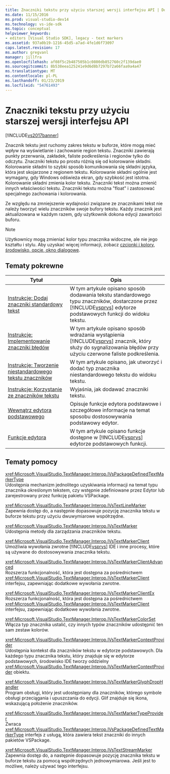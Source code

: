 ```yaml
---
title: Znaczniki tekstu przy użyciu starszej wersji interfejsu API | Dokumentacja firmy Microsoft
ms.date: 11/15/2016
ms.prod: visual-studio-dev14
ms.technology: vs-ide-sdk
ms.topic: conceptual
helpviewer_keywords:
- editors [Visual Studio SDK], legacy - text markers
ms.assetid: 937a0b19-1216-45d5-a7ad-4fe1d6f73097
caps.latest.revision: 17
ms.author: gregvanl
manager: jillfra
ms.openlocfilehash: af08f5c2b487505b1c0800db852760c2f139dae0
ms.sourcegitcommit: 8b538eea125241e9d6d8b7297b72a66faa9a4a47
ms.translationtype: MT
ms.contentlocale: pl-PL
ms.lasthandoff: 01/23/2019
ms.locfileid: "54761493"
---
```

# <a name="using-text-markers-with-the-legacy-api"></a>Znaczniki tekstu przy użyciu starszej wersji interfejsu API
[!INCLUDE[vs2017banner](../includes/vs2017banner.md)]

Znacznik tekstu jest ruchomy zakres tekstu w buforze, które mogą mieć wpływ na wyświetlanie i zachowanie region tekstu. Znaczniki zawierają punkty przerwania, zakładek, faliste podkreślenia i regionów tylko do odczytu. Znaczniki tekstu po prostu różnią się od kolorowanie składni. Kolorowanie składni to szybki sposób komunikowania się składni języka, która jest skojarzone z regionem tekstu. Kolorowanie składni ogólnie jest wymagany, gdy Windows odświeża ekran, gdy szybkość jest istotna. Kolorowanie składni zmienia kolor tekstu. Znaczniki tekst można zmienić innych właściwości tekstu. Znaczniki tekstu można "float" i zastosować specjalnego zachowania i kolorowania.  
  
 Ze względu na zmniejszenie wydajności związane ze znacznikami tekst nie należy tworzyć wielu znaczników swoje bufory tekstu. Każdy znacznik jest aktualizowana w każdym razem, gdy użytkownik dokona edycji zawartości buforu.  
  
> [!NOTE]
>  Użytkownicy mogą zmieniać kolor typu znacznika widoczne, ale nie jego kształtu i stylu. Aby uzyskać więcej informacji, zobacz [czcionki i kolory, środowisko, opcje, okno dialogowe](../ide/reference/fonts-and-colors-environment-options-dialog-box.md).  
  
## <a name="related-topics"></a>Tematy pokrewne  
  
|Tytuł|Opis|  
|-----------|-----------------|  
|[Instrukcje: Dodaj znaczniki standardowy tekst](../extensibility/how-to-add-standard-text-markers.md)|W tym artykule opisano sposób dodawania tekstu standardowego typu znaczników, dostarczone przez [!INCLUDE[vsprvs](../includes/vsprvs-md.md)] edytorze podstawowych funkcji do widoku tekstu.|  
|[Instrukcje: Implementowanie znaczniki błędów](../extensibility/how-to-implement-error-markers.md)|W tym artykule opisano sposób wdrażania wystąpienia [!INCLUDE[vsprvs](../includes/vsprvs-md.md)] znacznik, który służy do sygnalizowania błędów przy użyciu czerwone faliste podkreślenia.|  
|[Instrukcje: Tworzenie niestandardowego tekstu znaczników](../extensibility/how-to-create-custom-text-markers.md)|W tym artykule opisano, jak utworzyć i dodać typ znacznika niestandardowego tekstu do widoku tekstu.|  
|[Instrukcje: Korzystanie ze znaczników tekstu](../extensibility/how-to-use-text-markers.md)|Wyjaśnia, jak dodawać znaczniki tekstu.|  
|[Wewnątrz edytora podstawowego](../extensibility/inside-the-core-editor.md)|Opisuje funkcje edytora podstawowe i szczegółowe informacje na temat sposobu dostosowywania podstawowy edytor.|  
|[Funkcje edytora](http://msdn.microsoft.com/bdac940d-1f14-4019-a01f-fd0bb3dc7198)|W tym artykule opisano funkcje dostępne w [!INCLUDE[vsprvs](../includes/vsprvs-md.md)] edytorze podstawowych funkcji.|  
  
## <a name="reference"></a>Tematy pomocy  
 <xref:Microsoft.VisualStudio.TextManager.Interop.IVsPackageDefinedTextMarkerType>  
 Udostępnia mechanizm jednolitego uzyskiwania informacji na temat typu znacznika określonym tekstem, czy wstępnie zdefiniowane przez Edytor lub zarejestrowany przez funkcję pakietu VSPackage.  
  
 <xref:Microsoft.VisualStudio.TextManager.Interop.IVsTextLineMarker>  
 Zapewnia dostęp do, a następnie dopasowuje pozycję znacznika tekstu w buforze tekstu przy użyciu dwuwymiarowe współrzędne.  
  
 <xref:Microsoft.VisualStudio.TextManager.Interop.IVsTextMarker>  
 Udostępnia metody dla zarządzania znaczników tekstu.  
  
 <xref:Microsoft.VisualStudio.TextManager.Interop.IVsTextMarkerClient>  
 Umożliwia wywołania zwrotne [!INCLUDE[vsprvs](../includes/vsprvs-md.md)] IDE i inne procesy, które są używane do dostosowywania znacznika tekstu.  
  
 <xref:Microsoft.VisualStudio.TextManager.Interop.IVsTextMarkerClientAdvanced>  
 Rozszerza funkcjonalność, która jest dostępna za pośrednictwem <xref:Microsoft.VisualStudio.TextManager.Interop.IVsTextMarkerClient> interfejsu, zapewniając dodatkowe wywołania zwrotne.  
  
 <xref:Microsoft.VisualStudio.TextManager.Interop.IVsTextMarkerClientEx>  
 Rozszerza funkcjonalność, która jest dostępna za pośrednictwem <xref:Microsoft.VisualStudio.TextManager.Interop.IVsTextMarkerClient> interfejsu, zapewniając dodatkowe wywołania zwrotne.  
  
 <xref:Microsoft.VisualStudio.TextManager.Interop.IVsTextMarkerColorSet>  
 Włącza typ znacznika ustalić, czy innych typów znaczników udostępnić ten sam zestaw kolorów.  
  
 <xref:Microsoft.VisualStudio.TextManager.Interop.IVsTextMarkerContextProvider>  
 Udostępnia kontekst dla znaczników tekstu w edytorze podstawowych. Dla każdego typu znacznika tekstu, który znajduje się w edytorze podstawowych, środowisko IDE tworzy oddzielny <xref:Microsoft.VisualStudio.TextManager.Interop.IVsTextMarkerContextProvider> obiektu.  
  
 <xref:Microsoft.VisualStudio.TextManager.Interop.IVsTextMarkerGlyphDropHandler>  
 Program obsługi, który jest udostępniany dla znaczników, którego symbole obsługi przeciągania i upuszczania do edycji. Glif znajduje się ikona, wskazującą położenie znaczników.  
  
 <xref:Microsoft.VisualStudio.TextManager.Interop.IVsTextMarkerTypeProvider>  
 Zwraca <xref:Microsoft.VisualStudio.TextManager.Interop.IVsPackageDefinedTextMarkerType> interfejs z usługą, która zawiera tekst znaczniki do innych pakietów VSPackage.  
  
 <xref:Microsoft.VisualStudio.TextManager.Interop.IVsTextStreamMarker>  
 Zapewnia dostęp do, a następnie dopasowuje pozycję znacznika tekstu w buforze tekstu za pomocą współrzędnych jednowymiarowa. Jeśli jest to możliwe, należy używać tego interfejsu.
